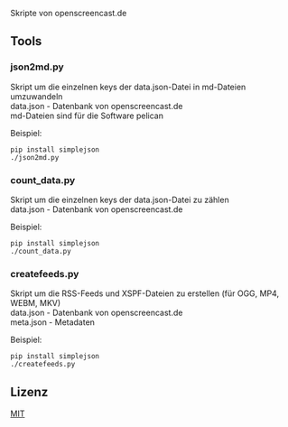 Skripte von openscreencast.de

## Tools

### json2md.py

Skript um die einzelnen keys der data.json-Datei in md-Dateien umzuwandeln    
data.json - Datenbank von openscreencast.de    
md-Dateien sind für die Software pelican

Beispiel:

```
pip install simplejson
./json2md.py
```

### count_data.py

Skript um die einzelnen keys der data.json-Datei zu zählen    
data.json - Datenbank von openscreencast.de

Beispiel:

```
pip install simplejson
./count_data.py
```

### createfeeds.py

Skript um die RSS-Feeds und XSPF-Dateien zu erstellen (für OGG, MP4, WEBM, MKV)    
data.json - Datenbank von openscreencast.de    
meta.json - Metadaten

Beispiel:

```
pip install simplejson
./createfeeds.py
```

## Lizenz

[MIT](https://github.com/openscreencast/openscreencast_scripts/blob/master/LICENSE)
